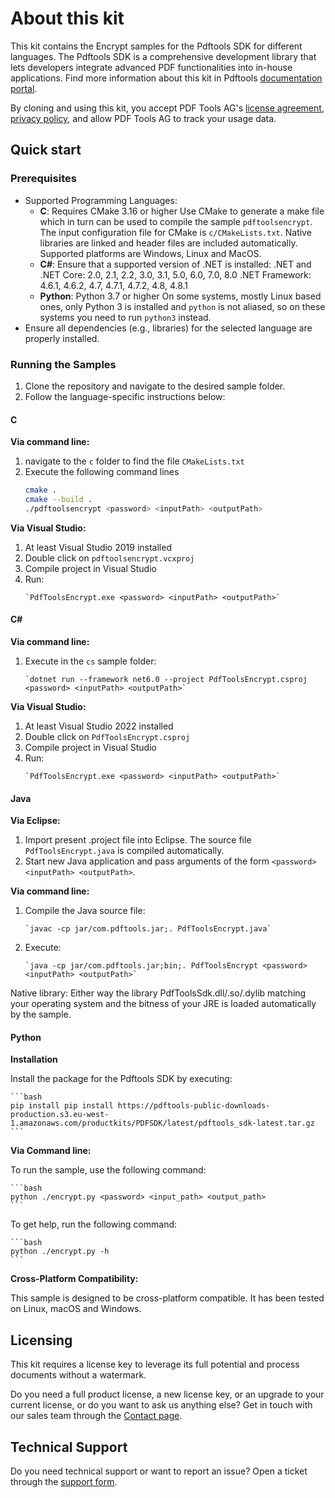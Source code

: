 About this kit
==============

This kit contains the Encrypt samples for the Pdftools SDK for different languages.
The Pdftools SDK is a comprehensive development library that lets developers integrate advanced PDF functionalities into in-house applications. Find more information about this kit in Pdftools [documentation portal](https://www.pdf-tools.com/docs/).

By cloning and using this kit, you accept PDF Tools AG's [license agreement](https://www.pdf-tools.com/license-agreement/), [privacy policy](https://www.pdf-tools.com/privacy-policy/), and allow PDF Tools AG to track your usage data.

## Quick start

### Prerequisites
- Supported Programming Languages:
  - **C**: Requires CMake 3.16 or higher
           Use CMake to generate a make file which in turn can be used to compile the sample `pdftoolsencrypt`.
           The input configuration file for CMake is `c/CMakeLists.txt`.
           Native libraries are linked and header files are included automatically. Supported platforms are Windows, Linux and MacOS.
  - **C#**: Ensure that a supported version of .NET is installed:
            .NET and .NET Core: 2.0, 2.1, 2.2, 3.0, 3.1, 5.0, 6.0, 7.0, 8.0
            .NET Framework: 4.6.1, 4.6.2, 4.7, 4.7.1, 4.7.2, 4.8, 4.8.1
  - **Python**: Python 3.7 or higher
                On some systems, mostly Linux based ones, only Python 3 is installed and `python` is not aliased, so on these systems you need to run `python3` instead.
- Ensure all dependencies (e.g., libraries) for the selected language are properly installed.


### Running the Samples

1. Clone the repository and navigate to the desired sample folder.
2. Follow the language-specific instructions below:

#### **C**

**Via command line:**

1. navigate to the `c` folder to find the file `CMakeLists.txt`
2. Execute the following command lines
    ```bash
    cmake .
    cmake --build .
    ./pdftoolsencrypt <password> <inputPath> <outputPath>
    ```

**Via Visual Studio:**

1. At least Visual Studio 2019 installed
2. Double click on `pdftoolsencrypt.vcxproj`
3. Compile project in Visual Studio
4. Run:
    ```
    `PdfToolsEncrypt.exe <password> <inputPath> <outputPath>`
    ```

#### **C#**

**Via command line:**

1. Execute in the `cs` sample folder:
    ```
    `dotnet run --framework net6.0 --project PdfToolsEncrypt.csproj <password> <inputPath> <outputPath>`
    ```

**Via Visual Studio:**

1. At least Visual Studio 2022 installed
2. Double click on `PdfToolsEncrypt.csproj`
3. Compile project in Visual Studio
4. Run:
    ```
    `PdfToolsEncrypt.exe <password> <inputPath> <outputPath>`
    ```

#### **Java**

**Via Eclipse:**

1. Import present .project file into Eclipse. The source file `PdfToolsEncrypt.java` is compiled automatically.
2. Start new Java application and pass arguments of the form `<password> <inputPath> <outputPath>`.

**Via command line:**

1. Compile the Java source file:
    ```
    `javac -cp jar/com.pdftools.jar;. PdfToolsEncrypt.java`
    ```
2. Execute:
    ```
    `java -cp jar/com.pdftools.jar;bin;. PdfToolsEncrypt <password> <inputPath> <outputPath>`
    ```

Native library: Either way the library PdfToolsSdk.dll/.so/.dylib matching your operating system and the bitness of your JRE is loaded automatically by the sample.

#### **Python**

**Installation**

Install the package for the Pdftools SDK by executing:

    ```bash
    pip install pip install https://pdftools-public-downloads-production.s3.eu-west-1.amazonaws.com/productkits/PDFSDK/latest/pdftools_sdk-latest.tar.gz
    ```

**Via Command line:**

To run the sample, use the following command:

    ```bash
    python ./encrypt.py <password> <input_path> <output_path>
    ```

To get help, run the following command:

    ```bash
    python ./encrypt.py -h
    ```

**Cross-Platform Compatibility:**

This sample is designed to be cross-platform compatible. It has been tested on Linux, macOS and Windows.

## Licensing

This kit requires a license key to leverage its full potential and process documents without a watermark.

Do you need a full product license, a new license key, or an upgrade to your current license, or do you want to ask us anything else? Get in touch with our sales team through the [Contact page](https://www.pdf-tools.com/contact/).

## Technical Support

Do you need technical support or want to report an issue?
Open a ticket through the [support form](https://www.pdf-tools.com/docs/support/).